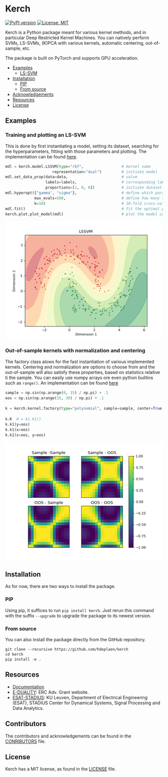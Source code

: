# Kerch
[![PyPI version](https://badge.fury.io/py/kerch.svg)](https://badge.fury.io/py/kerch)
[![License: MIT](https://img.shields.io/badge/License-MIT-yellow.svg)](https://opensource.org/licenses/MIT)

Kerch is a Python package meant for various kernel methods, and in particular Deep Restricted Kernel Machines. You can natively perform SVMs, LS-SVMs, (K)PCA with various kernels, automatic centering, out-of-sample, etc.

The package is built on PyTorch and supports GPU acceleration.

<!-- toc -->

* [Examples](#examples)
  - [LS-SVM](#training-and-plotting-an-ls-svm)
* [Installation](#installation)
  - [PIP](#pip)
  - [From source](#from-source)
* [Acknowledgements](#acknowledgements)
* [Resources](#resources)
* [License](#license)

## Examples


### Training and plotting an LS-SVM

This is done by first instantiating a model, setting its dataset, searching for the hyperparameters, fitting with those 
parameters and plotting. The implementation can be found [here](research/lssvm-tuning.py).

```python
mdl = kerch.model.LSSVM(type="rbf",                 # kernel name
                     representation="dual")         # initiate model
mdl.set_data_prop(data=data,                        # value
                  labels=labels,                    # corresponding labels
                  proportions=[1, 0, 0])            # initiate dataset
mdl.hyperopt({"gamma", "sigma"},                    # define which parameters to tune
             max_evals=500,                         # define how many trials
             k=10)                                  # 10-fold cross-validation
mdl.fit()                                           # fit the optimal parameters found
kerch.plot.plot_model(mdl)                          # plot the model using the built-in method

```
![The final fitted LS-SVM](docs/_build/html/examples-1.png)



### Out-of-sample kernels with normalization and centering
The factory class alows for the fast instantiation of various implemented kernels. Centering and normalization are 
options to choose from and the out-of-sample will also satisfy these properties, based on statistics relative ti the 
sample. You can easily use numpy arrays ore even python builtins such as `range()`. An implementation can be found 
[here](examples/kernel.py)

```python
sample = np.sin(np.arange(0, 15) / np.pi) + .1
oos = np.sin(np.arange(15, 30) / np.pi) + .1

k = kerch.kernel.factory(type="polynomial", sample=sample, center=True, normalize=True)

k.K  # = k1.k1()
k.k1(y=oos)
k.k1(x=oos)
k.k1(x=oos, y=oos)

```

![A centered and normalized kernel with out-of-sample parts](docs/_build/html/examples-2.png)


## Installation
As for now, there are two ways to install the package.

### PIP
Using pip, it suffices to run `pip install kerch`. Just rerun this command with the suffix `--upgrade` to upgrade the package to its newest version.

### From source
You can also install the package directly from the GitHub repository.
```
git clone --recursive https://github.com/hdeplaen/kerch
cd kerch
pip install -e .
```

## Resources

* [Documentation](https://hdeplaen.github.io/kerch/)
* [E-DUALITY](https://www.esat.kuleuven.be/stadius/E/): ERC Adv. Grant website.
* [ESAT-STADIUS](https://www.esat.kuleuven.be/stadius/): KU Leuven, Department of Electrical Engineering (ESAT), STADIUS Center for
    Dynamical Systems, Signal Processing and Data Analytics.

## Contributors
The contributors and acknowledgements can be found in the [CONRIBUTORS](CONTRIBUTORS) file.

## License
Kerch has a MIT license, as found in the [LICENSE](LICENSE) file.
